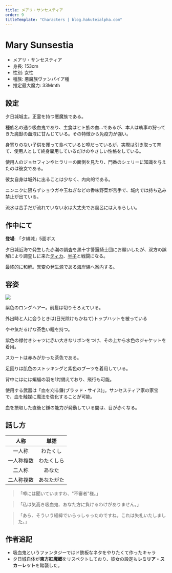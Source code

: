 ```yaml
---
title: メアリ・サンセスティア
order: 9
titleTemplate: "Characters | blog.hakuteialpha.com"
---
```


# Mary Sunsestia

<div class="pt-4 flex gap-2 flex-col sm:flex-row items-start introduce">
<!--<img src="" class="rounded-md bg-white dark:bg-neutral-700 sm:max-w-64">-->
<div class="">

- メアリ・サンセスティア
- 身長: 153cm
- 性別: 女性
- 種族: 悪魔族ヴァンパイア種
- 推定最大魔力: 33Mmth

</div></div>

## 設定

夕日城城主。正霊を持つ悪魔族である。

種族名の通り吸血鬼であり、主食はヒト族の血…であるが、本人は執事の狩ってきた魔獣の血液に甘んじている。その特徴から免疫力が強い。

身寄りのない子供を攫って食べていると噂だっているが、実際は引き取って育て、使用人として終身雇用しているだけのやさしい性格をしている。

使用人のジョセフィンやヒラリーの面倒を見たり、門番のシェリーに知識を与えたのは彼女である。

彼女自身は城外に出ることは少なく、内向的である。

ニンニクに限らずショウガや玉ねぎなどの香味野菜が苦手で、城内では持ち込み禁止が出ている。

流水は苦手だが流れていない水は大丈夫でお風呂には入るらしい。

## 作中にて

**登場**: 「夕緋城」5面ボス

夕日城近海で発生した赤潮の調査を黒十字警邏騎士団にお願いしたが、双方の誤解により調査しに来た[ティカ](tica)、[半子](hanko)と戦闘になる。

最終的に和解。異変の発生源である海岸線へ案内する。

## 容姿

<div class="pt-4 flex gap-2 flex-col-reverse sm:flex-row items-start introduce">
<img src="https://dir.hakuteialpha.com/g/chara/charat/org_20200727_015315.png" class="rounded-xl bg-white dark:bg-neutral-700 sm:max-w-64">
<div>

紫色のロングヘアー。前髪は切りそろえている。

外出時と人に会うときは(日光除けもかねて)トップハットを被っている

やや気だるげな茶色い瞳を持つ。

紫色の襟付きシャツに赤い大きなリボンをつけ、その上から水色のジャケットを着用。

スカートは赤みがかった茶色である。

足回りは肌色のストッキングと紫色のブーツを着用している。

背中にはには蝙蝠の羽を1対備えており、飛行も可能。

使用する武器は「血を刈る鎌(ブラッド・サイス)」。サンセスティア家の家宝で、血を触媒に魔法を強化することが可能。

血を摂取した直後と鎌の能力が発動している間は、目が赤くなる。
  
</div></div>

## 話し方

| 人称 | 単語 |
| :-: | :-: |
| 一人称 | わたくし |
| 一人称複数 | わたくしら |
| 二人称 | あなた |
| 二人称複数 | あなたがた |

> 「噂には聞いていますわ、"不審者"様。」

> 「私は気高き吸血鬼、あなた方に負けるわけがありません。」

> 「あら、そういう経緯でいらっしゃったのですね。これは失礼いたしました。」


## 作者追記

- 吸血鬼というファンタジーではド鉄板なネタをやりたくて作ったキャラ
- 夕日城自体が**東方紅魔郷**をリスペクトしており、彼女の設定も**レミリア・スカーレット**を踏襲した。
